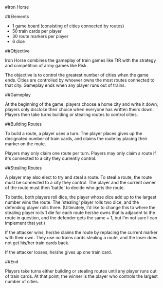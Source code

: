 #Iron Horse

##Elements

* 1 game board (consisting of cities connected by routes)
* 50 train cards per player
* 30 route markers per player
* 6 dice

##Objective

Iron Horse combines the gameplay of train games like TtR with the strategy and competition of army games like Risk.

The objective is to control the greatest number of cities when the game ends. Cities are controlled by whoever owns the most routes connected to that city. Gameplay ends when any player runs out of trains.

##Gameplay

At the beginning of the game, players choose a home city and write it down; players only disclose their choice when everyone has written theirs down. Players then take turns building or stealing routes to control cities.

##Building Routes

To build a route, a player uses a turn. The player places gives up the designated number of train cards, and claims the route by placing their marker on the route. 

Players may only claim one route per turn.
Players may only claim a route if it's connected to a city they currently control.

##Stealing Routes

A player may also elect to try and steal a route. To steal a route, the route must be connected to a city they control. The player and the current owner of the route must then 'battle' to decide who gets the route.

To battle, both players roll dice, the player whose dice add up to the largest number wins the route. The 'stealing' player rolls two dice, and the defending player rolls three. (Ultimately, I'd like to change this to where the stealing player rolls 1 die for each route he/she owns that is adjacent to the route in question, and the defender gets the same + 1, but I'm not sure I can implement that yet.)

If the attacker wins, he/she claims the route by replacing the current marker with their own. They use no trains cards stealing a route, and the loser does not get his/her train cards back.

If the attacker looses, he/she gives up one train card.

##End

Players take turns either building or stealing routes until any player runs out of train cards. At that point, the winner is the player who controls the largest number of cities.
